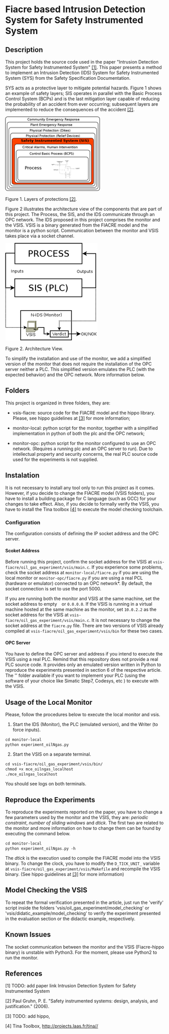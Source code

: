 # Fiacre based Intrusion Detection System for Safety Instrumented System

## Description

This project holds the source code used in the paper "Intrusion Detection System for Safety Instrumented System" [[1]](#1). This paper presents a method to implement an Intrusion Detection (IDS) System for Safety Instrumented System (SYS) from the Safety Specification Documentation.

SYS acts as a protective layer to mitigate potential hazards. Figure 1 shows an example of safety layers; SIS operates in parallel with the Basic Process Control System (BCPs) and is the last mitigation layer capable of reducing the probability of an accident from ever occurring; subsequent layers are implemented to reduce the consequences of the accident [[2]](#2).

![SIS](imgs/sis_all_small.png)

Figure 1. Layers of protections [[2]](#2).

Figure 2 illustrates the architecture view of the components that are part of this project. The Process, the SIS, and the IDS communicate through an OPC network. The IDS proposed in this project comprises the monitor and the VSIS. VSIS is a binary generated from the FIACRE model and the monitor is a python script. Communication between the monitor and VSIS takes place via a socket channel.

![Architecture View](imgs/runtime-vsis.png)

Figure 2. Architecture View.

To simplify the installation and use of the monitor, we add a simplified version of the monitor that does not require the installation of the OPC server neither a PLC. This simplified version emulates the PLC (with the expected behavior) and the OPC network. More information below.

## Folders

This project is organized in three folders, they are:

- vsis-fiacre: source code for the FIACRE model and the hippo library. Please, see hippo guidelines at [[3]](#3) for more information;

- monitor-local: python script for the monitor, together with a simplified implementation in python of both the plc and the OPC network;

- monitor-opc: python script for the monitor configured to use an OPC network. (Requires a running plc and an OPC server to run). Due to intellectual property and security concerns, the real PLC source code used for the experiments is not supplied.

## Instalation

It is not necessary to install any tool only to run this project as it comes. However, if you decide to change the FIACRE model (VSIS folders), you have to install a building package for C language (such as GCC) for your changes to take effect. Also, if you decide to formally verify the VSIS, you have to install the Tina toolbox [[4]](#4) to execute the model checking toolchain.

### Configuration

The configuration consists of defining the IP socket address and the OPC server.

#### Scoket Address

Before running this project, confirm the socket address for the VSIS at `vsis-fiacre/oil_gas_experiment/vsis/main.c`. If you experience some problems, check the socket address at `monitor-local/fiacre.py` if you are using the local monitor or `monitor-opc/fiacre.py` if you are using a real PCL (hardware or emulator) connected to an OPC network\*. By default, the socket connection is set to use the port 5000.

If you are running both the monitor and VSIS at the same machine, set the socket address to empty ` ` or `0.0.0.0`. If the VSIS is running in a virtual machine hosted at the same machine as the monitor, set `10.0.2.2` as the socket address for the VSIS at `vsis-fiacre/oil_gas_experiment/vsis/main.c`. It is not necessary to change the socket address at the `fiacre.py` file. There are two versions of VSIS already compiled at `vsis-fiacre/oil_gas_experiment/vsis/bin` for these two cases.

#### OPC Server

You have to define the OPC server and address if you intend to execute the VSIS using a real PLC. Remind that this repository does not provide a real PLC source code. It provides only an emulated version written in Python to reproduce the experiments presented in section 6 of the respective article. The '' folder available if you want to implement your PLC (using the software of your choice like Simatic Step7, Codesys, etc ) to execute with the VSIS.

## Usage of the Local Monitor

Please, follow the procedures below to execute the local monitor and vsis.

1. Start the IDS (Monitor), the PLC (emulated version), and the Writer (to force inputs).

```
cd monitor-local
python experiment_oilNgas.py
```

2. Start the VSIS on a separate terminal.

```
cd vsis-fiacre/oil_gas_experiment/vsis/bin/
chmod +x mce_oilngas_localhost
./mce_oilngas_localhost
```

You should see logs on both terminals.

## Reproduce the Experiments

To reproduce the experiments reported on the paper, you have to change a few parameters used by the monitor and the VSIS, they are: _periodic constraint_, _number of sliding windows_ and _dtick_. The first two are related to the monitor and more information on how to change them can be found by executing the command below.

```
cd monitor-local
python experiment_oilNgas.py -h
```

The _dtick_ is the execution used to compile the FIACRE model into the VSIS binary. To change the clock, you have to modify the `D_TICK_UNIT_` variable at `vsis-fiacre/oil_gas_experiment/vsis/Makefile` and recompile the VSIS binary. (See hippo guidelines at [[3]](#3) for more information)

## Model Checking the VSIS

To repeat the formal verification presented in the article, just run the 'verify' script inside the folders 'vsis/oil_gas_experiment/model_checking' or 'vsis/didatic_example/model_checking' to verify the experiment presented in the evaluation section or the didactic example, respectively.

## Known Issues

The socket communication between the monitor and the VSIS (Fiacre-hippo binary) is unstable with Python3. For the moment, please use Python2 to run the monitor.

## References

<a id="1">[1]</a>
TODO: add paper link
Intrusion Detection System for Safety Instrumented System

<a id="2">[2]</a>
Paul Gruhn, P. E. "Safety instrumented systems: design, analysis, and justification." (2006).

<a id="3">[3]</a>
TODO: add
hippo,

<a id="4">[4]</a>
Tina Toolbox, http://projects.laas.fr/tina//

